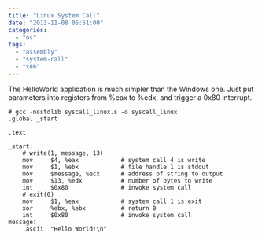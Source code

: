 ```yaml
---
title: "Linux System Call"
date: "2013-11-08 06:51:00"
categories: 
  - "os"
tags: 
  - "assembly"
  - "system-call"
  - "x86"
---
```


The HelloWorld application is much simpler than the Windows one. Just put parameters into registers from %eax to %edx, and trigger a 0x80 interrupt.

```
# gcc -nostdlib syscall_linux.s -o syscall_linux
.global _start

.text

_start:
    # write(1, message, 13)
    mov     $4, %eax            # system call 4 is write
    mov     $1, %ebx            # file handle 1 is stdout
    mov     $message, %ecx      # address of string to output
    mov     $13, %edx           # number of bytes to write
    int     $0x80               # invoke system call  
    # exit(0)
    mov     $1, %eax            # system call 1 is exit
    xor     %ebx, %ebx          # return 0
    int     $0x80               # invoke system call
message:
    .ascii  "Hello World!\n"
```
